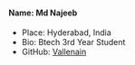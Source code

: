 #### Name: Md Najeeb
 - Place: Hyderabad, India
 - Bio: Btech 3rd Year Student
 - GitHub: [Vallenain](https://github.com/najeebdev98)